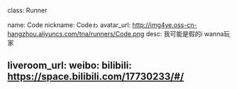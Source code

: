 class: Runner

name: Code
nickname: Codeゎ
avatar_url: http://img4ye.oss-cn-hangzhou.aliyuncs.com/tna/runners/Code.png
desc: 我可能是假的i wanna玩家

liveroom_url: 
weibo: 
bilibili: https://space.bilibili.com/17730233/#/
---
